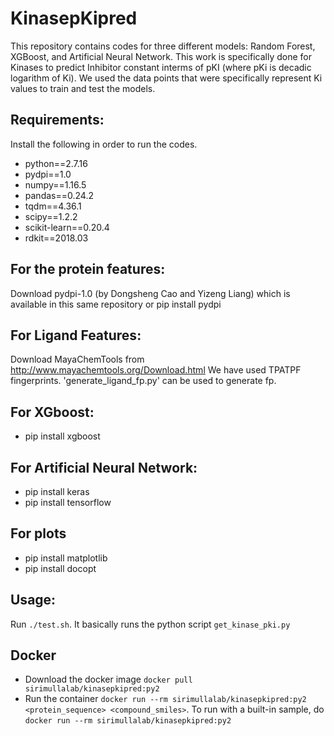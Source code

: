 # KinasepKipred
This repository contains codes for three different models: Random Forest, XGBoost, and Artificial Neural Network. This work is specifically done for Kinases to predict Inhibitor constant interms of pKI (where pKi is decadic logarithm of Ki). We used the data points that were specifically represent Ki values to train and test the models.

## Requirements:
Install the following in order to run the codes.
* python==2.7.16
* pydpi==1.0
* numpy==1.16.5
* pandas==0.24.2
* tqdm==4.36.1
* scipy==1.2.2
* scikit-learn==0.20.4
* rdkit==2018.03

## For the protein features:
Download pydpi-1.0 (by Dongsheng Cao and Yizeng Liang) which is available in this same repository or pip install pydpi
## For Ligand Features:
Download MayaChemTools from http://www.mayachemtools.org/Download.html
We have used TPATPF fingerprints. 'generate_ligand_fp.py' can be used to generate fp.

## For XGboost:
* pip install xgboost

## For Artificial Neural Network:

* pip install keras
* pip install tensorflow

## For plots
* pip install matplotlib
* pip install docopt

## Usage:
Run `./test.sh`. It basically runs the python script `get_kinase_pki.py`

## Docker 
* Download the docker image `docker pull sirimullalab/kinasepkipred:py2`
* Run the container `docker run --rm sirimullalab/kinasepkipred:py2 <protein_sequence> <compound_smiles>`. To run with a built-in sample, do  `docker run --rm sirimullalab/kinasepkipred:py2`

